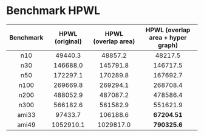 # Benchmark HPWL



| Benchmark | HPWL (original) | HPWL (overlap area) | HPWL (overlap area + hyper graph) |
| :-------: | :-------------: | :-----------------: | :-------------------------------: |
|    n10    |     49440.3     |       48857.2       |              48217.5              |
|    n30    |    146688.0     |      145791.8       |             146717.5              |
|    n50    |    172297.1     |      170289.8       |             167692.7              |
|   n100    |    269669.8     |      269294.1       |             268708.4              |
|   n200    |    488052.9     |      487087.2       |             478586.4              |
|   n300    |    566182.6     |      561582.9       |             551621.9              |
|   ami33   |     97433.7     |      106188.6       |           **67204.51**            |
|   ami49   |    1052910.1    |      1029817.0      |           **790325.6**            |

